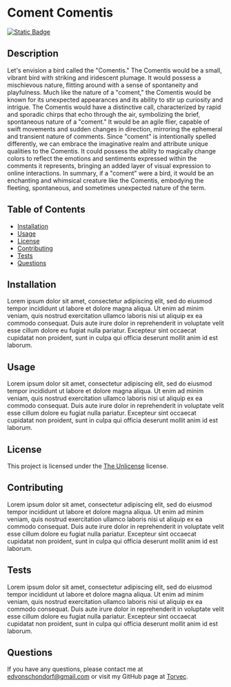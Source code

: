 # Coment Comentis
[![Static Badge](https://img.shields.io/badge/License-The%20Unlicense-brightgreen)](https://choosealicense.com/licenses/unlicense/)

## Description

Let's envision a bird called the "Comentis." The Comentis would be a small, vibrant bird with striking and iridescent plumage. It would possess a mischievous nature, flitting around with a sense of spontaneity and playfulness. Much like the nature of a "coment," the Comentis would be known for its unexpected appearances and its ability to stir up curiosity and intrigue. The Comentis would have a distinctive call, characterized by rapid and sporadic chirps that echo through the air, symbolizing the brief, spontaneous nature of a "coment." It would be an agile flier, capable of swift movements and sudden changes in direction, mirroring the ephemeral and transient nature of comments. Since "coment" is intentionally spelled differently, we can embrace the imaginative realm and attribute unique qualities to the Comentis. It could possess the ability to magically change colors to reflect the emotions and sentiments expressed within the comments it represents, bringing an added layer of visual expression to online interactions. In summary, if a "coment" were a bird, it would be an enchanting and whimsical creature like the Comentis, embodying the fleeting, spontaneous, and sometimes unexpected nature of the term.

## Table of Contents

- [Installation](#installation)
- [Usage](#usage)
- [License](#license)
- [Contributing](#contributing)
- [Tests](#tests)
- [Questions](#questions)

## Installation

Lorem ipsum dolor sit amet, consectetur adipiscing elit, sed do eiusmod tempor incididunt ut labore et dolore magna aliqua. Ut enim ad minim veniam, quis nostrud exercitation ullamco laboris nisi ut aliquip ex ea commodo consequat. Duis aute irure dolor in reprehenderit in voluptate velit esse cillum dolore eu fugiat nulla pariatur. Excepteur sint occaecat cupidatat non proident, sunt in culpa qui officia deserunt mollit anim id est laborum.

## Usage

Lorem ipsum dolor sit amet, consectetur adipiscing elit, sed do eiusmod tempor incididunt ut labore et dolore magna aliqua. Ut enim ad minim veniam, quis nostrud exercitation ullamco laboris nisi ut aliquip ex ea commodo consequat. Duis aute irure dolor in reprehenderit in voluptate velit esse cillum dolore eu fugiat nulla pariatur. Excepteur sint occaecat cupidatat non proident, sunt in culpa qui officia deserunt mollit anim id est laborum.

## License
This project is licensed under the [The Unlicense](https://choosealicense.com/licenses/unlicense/) license.

## Contributing

Lorem ipsum dolor sit amet, consectetur adipiscing elit, sed do eiusmod tempor incididunt ut labore et dolore magna aliqua. Ut enim ad minim veniam, quis nostrud exercitation ullamco laboris nisi ut aliquip ex ea commodo consequat. Duis aute irure dolor in reprehenderit in voluptate velit esse cillum dolore eu fugiat nulla pariatur. Excepteur sint occaecat cupidatat non proident, sunt in culpa qui officia deserunt mollit anim id est laborum.

## Tests

Lorem ipsum dolor sit amet, consectetur adipiscing elit, sed do eiusmod tempor incididunt ut labore et dolore magna aliqua. Ut enim ad minim veniam, quis nostrud exercitation ullamco laboris nisi ut aliquip ex ea commodo consequat. Duis aute irure dolor in reprehenderit in voluptate velit esse cillum dolore eu fugiat nulla pariatur. Excepteur sint occaecat cupidatat non proident, sunt in culpa qui officia deserunt mollit anim id est laborum.

## Questions

If you have any questions, please contact me at edvonschondorf@gmail.com or visit my GitHub page at [Torvec](https://github.com/Torvec).